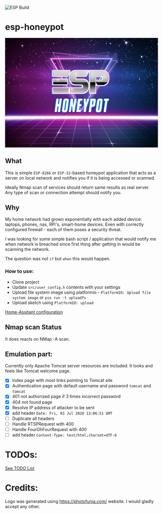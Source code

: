 ![ESP Build](https://github.com/shafr/esp-honeypot/workflows/ESP%20Build/badge.svg)

# esp-honeypot

![LOGO](web-res/logo/logo-mid.jpg)

## What 

This is simple `ESP-8266` or `ESP-32`-based honeypot application that acts as a server on local network and notifies you if it is being accessed or scanned.

Ideally Nmap scan of services should return same results as real server. Any type of scan or connection attempt should notify you.

## Why
My home network had grown exponentially with each added device: laptops, phones, nas, RPi's, smart-home devices. Even with correctly configured firewall - each of them poses a security threat. 

I was looking for some simple bash script / application that would notify me when network is breached since first thing after getting in would be scanning the network.

The question was not `if` but `when` this would happen.

### How to use:

* Clone project
* Update `src/user_config.h` contents with your settings
* Upload file system image using platformio - `PlatformIO: Upload file system image` or `pio run -t uploadfs`
* Upload sketch using `PlatformIO: upload`

[Home-Assitant configuration](web-res/ha-config.md)

## Nmap scan Status

It does reacts on NMap -A scan.

## Emulation part:

Currently only Apache Tomcat server resources are included. It looks and feels like Tomcat welcome page.

- [x] Index page with most links pointing to Tomcat site
- [x] Authentication page with default username and password `tomcat` and `tomcat`
- [x] 401 not authorized page if 3 times incorrect password
- [x] 404 not found page
- [x] Resolve IP address of attacker to be sent
- [x] add header `Date: Fri, 03 Jul 2020 13:06:51 GMT`
- [ ] Duplicate all headers
- [ ] Handle RTSPRequest with 400
- [ ] Handle FourOhFourRequest with 400 
- [ ] add header `Content-Type: text/html;charset=UTF-8`

# TODOs:
[See TODO List](web-res/TODO.md)


# Credits:
Logo was generated using https://photofunia.com/ website. I would gladly accept any other.